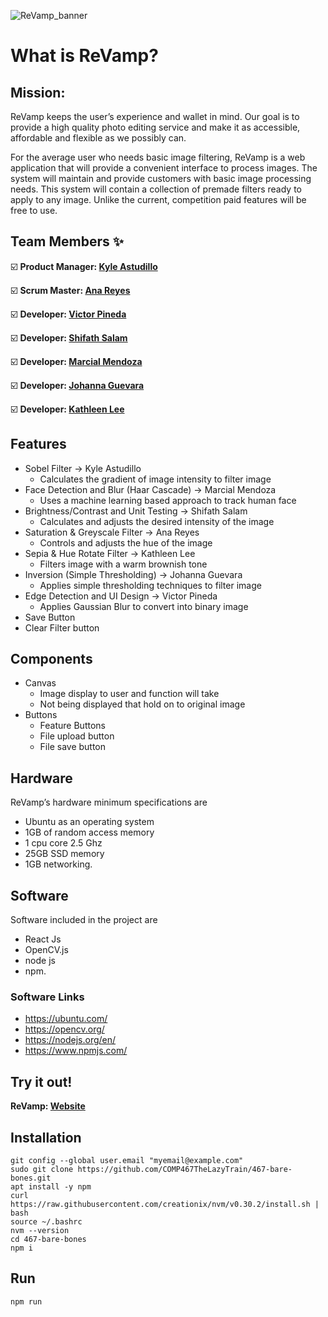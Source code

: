 ![ReVamp_banner](https://user-images.githubusercontent.com/26126449/101236156-a615e300-3683-11eb-9f98-4516aa1ee90d.png)
# What is ReVamp?

## Mission:
ReVamp keeps the user’s experience and wallet in mind. Our goal is to provide a high quality photo editing service and make it as accessible, affordable and flexible as we possibly can.

For the average user who needs basic image filtering, ReVamp is a web application that will provide a convenient interface to process images. The system will maintain and provide customers with basic image processing needs. This system will contain a collection of premade filters ready to apply to any image. Unlike the current, competition paid features will be free to use.

## Team Members :sparkles:

:ballot_box_with_check: **Product Manager: [Kyle Astudillo](https://github.com/KyleAstudillo)**

:ballot_box_with_check: **Scrum Master: [Ana Reyes](https://github.com/ar978923)**

:ballot_box_with_check: **Developer: [Victor Pineda](https://github.com/PinedaVictor)**

:ballot_box_with_check: **Developer: [Shifath Salam](https://github.com/sheef-code)**

:ballot_box_with_check: **Developer: [Marcial Mendoza](https://github.com/Mozziemist)**

:ballot_box_with_check: **Developer: [Johanna Guevara](https://github.com/jguev)**

:ballot_box_with_check: **Developer: [Kathleen Lee](https://github.com/csunklee)**

## Features
  * Sobel Filter -> Kyle Astudillo
    * Calculates the gradient of image intensity to filter image
  * Face Detection and Blur (Haar Cascade)  -> Marcial Mendoza
    * Uses a machine learning based approach to track human face
  * Brightness/Contrast and Unit Testing -> Shifath Salam
    * Calculates and adjusts the desired intensity of the image
  * Saturation & Greyscale Filter -> Ana Reyes
    * Controls and adjusts the hue of the image
  * Sepia & Hue Rotate Filter -> Kathleen Lee
    * Filters image with a warm brownish tone
  * Inversion (Simple Thresholding) -> Johanna Guevara
    * Applies simple thresholding techniques to filter image
  * Edge Detection and UI Design -> Victor Pineda
    * Applies Gaussian Blur to convert into binary image
  * Save Button
  * Clear Filter button
## Components
  * Canvas
    * Image display to user and function will take
    * Not being displayed that hold on to original image
  * Buttons
    * Feature Buttons
    * File upload button
    * File save button
## Hardware
ReVamp’s hardware minimum specifications are
  * Ubuntu as an operating system
  * 1GB of random access memory
  * 1 cpu core 2.5 Ghz
  * 25GB SSD memory
  * 1GB networking.
## Software
Software included in the project are
  * React Js
  * OpenCV.js
  * node js
  * npm.
### Software Links
  * https://ubuntu.com/
  * https://opencv.org/
  * https://nodejs.org/en/
  * https://www.npmjs.com/
## Try it out!
**ReVamp: [Website](https://206.189.211.217:5000/)**
## Installation
```git config --global user.name "My Name"
git config --global user.email "myemail@example.com"
sudo git clone https://github.com/COMP467TheLazyTrain/467-bare-bones.git
apt install -y npm
curl https://raw.githubusercontent.com/creationix/nvm/v0.30.2/install.sh | bash
source ~/.bashrc
nvm --version
cd 467-bare-bones
npm i
```
## Run
```npm run```
